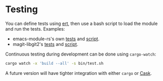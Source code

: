 # Testing

You can define tests using [ert](https://www.gnu.org/software/emacs/manual/html_node/ert/index.html), then use a bash script to load the module and run the tests. Examples:

- emacs-module-rs's own [tests](https://github.com/ubolonton/emacs-module-rs/blob/master/test-module/src/test.el) and [script](https://github.com/ubolonton/emacs-module-rs/blob/master/bin/test.sh).
- magit-libgit2's [tests](https://github.com/ubolonton/magit-libgit2/blob/master/elisp/magit-libgit2-test.el) and [script](https://github.com/ubolonton/magit-libgit2/blob/master/bin/test.sh).

Continuous testing during development can be done using `cargo-watch`:

```bash
cargo watch -x 'build --all' -s bin/test.sh
```

A future version will have tighter integration with either `cargo` or [Cask](https://github.com/cask/cask).
